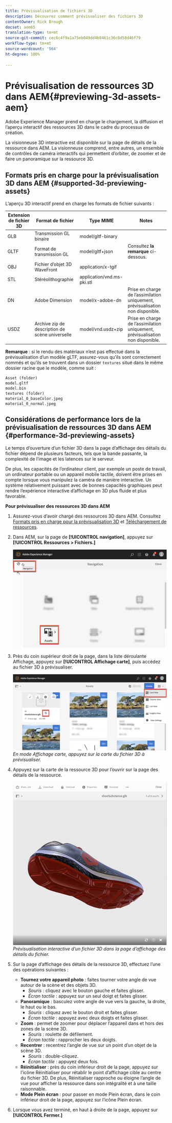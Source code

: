 ```yaml
---
title: Prévisualisation de fichiers 3D
description: Découvrez comment prévisualiser des fichiers 3D
contentOwner: Rick Brough
docset: aem65
translation-type: tm+mt
source-git-commit: cec6c4f9a1a75eb049dd4b8461c36c8d58d46f79
workflow-type: tm+mt
source-wordcount: '564'
ht-degree: 100%

---
```



# Prévisualisation de ressources 3D dans AEM{#previewing-3d-assets-aem}

Adobe Experience Manager prend en charge le chargement, la diffusion et l’aperçu interactif des ressources 3D dans le cadre du processus de création.

La visionneuse 3D interactive est disponible sur la page de détails de la ressource dans AEM. La visionneuse comprend, entre autres, un ensemble de contrôles de caméra interactifs qui permettent d’orbiter, de zoomer et de faire un panoramique sur la ressource 3D.

<!-- See also [Working with 3D assets in Dynamic Media](/help/assets/assets-3d.md). -->

## Formats pris en charge pour la prévisualisation 3D dans AEM {#supported-3d-previewing-assets}

L’aperçu 3D interactif prend en charge les formats de fichier suivants :

| Extension de fichier 3D | Format de fichier | Type MIME | Notes |
|---|---|---|---|
| GLB | Transmission GL binaire | model/gltf-binary |  |
| GLTF | Format de transmission GL | model/gltf+json | Consultez **la remarque** ci-dessous. |
| OBJ | Fichier d’objet 3D WaveFront | application/x-tgif |  |
| STL | Stéréolithographie | application/vnd.ms-pki.stl |  |
| DN | Adobe Dimension | model/x-adobe-dn | Prise en charge de l’assimilation uniquement, prévisualisation non disponible. |
| USDZ | Archive zip de description de scène universelle | model/vnd.usdz+zip | Prise en charge de l’assimilation uniquement, prévisualisation non disponible. |

**Remarque** : si le rendu des matériaux n’est pas effectué dans la prévisualisation d’un modèle gLTF, assurez-vous qu’ils sont correctement nommés et qu’ils se trouvent dans un dossier `textures` situé dans le même dossier racine que le modèle, comme suit :

    Asset (folder)
    model.gltf
    model.bin
    textures (folder)
    material_0_baseColor.jpeg
    material_0_normal.jpeg

## Considérations de performance lors de la prévisualisation de ressources 3D dans AEM {#performance-3d-previewing-assets}

Le temps d’ouverture d’un fichier 3D dans la page d’affichage des détails du fichier dépend de plusieurs facteurs, tels que la bande passante, la complexité de l’image et les latences sur le serveur.

De plus, les capacités de l’ordinateur client, par exemple un poste de travail, un ordinateur portable ou un appareil mobile tactile, doivent être prises en compte lorsque vous manipulez la caméra de manière interactive. Un système relativement puissant avec de bonnes capacités graphiques peut rendre l’expérience interactive d’affichage en 3D plus fluide et plus favorable.

**Pour prévisualiser des ressources 3D dans AEM**

1. Assurez-vous d’avoir chargé des ressources 3D dans AEM.
Consultez [Formats pris en charge pour la prévisualisation 3D](#supported-3d-previewing-assets) et [Téléchargement de ressources](/help/assets/manage-assets.md#uploading-assets).
1. Dans AEM, sur la page de **[!UICONTROL navigation]**, appuyez sur **[!UICONTROL Ressources > Fichiers.]**

   ![Page de navigation](/help/assets/assets-dm/navigation-assets.png)

1. Près du coin supérieur droit de la page, dans la liste déroulante Affichage, appuyez sur **[!UICONTROL Affichage carte]**, puis accédez au fichier 3D à prévisualiser.

   ![Sélection de carte 3D](/help/assets/assets-dm/3d-card-select.png)
   _En mode Affichage carte, appuyez sur la carte du fichier 3D à prévisualiser._

1. Appuyez sur la carte de la ressource 3D pour l’ouvrir sur la page des détails de la ressource.

   ![Prévisualisation 3D interactive](/help/assets/assets-dm/3d-preview.png)
   _Prévisualisation interactive d’un fichier 3D dans la page d’affichage des détails du fichier._
1. Sur la page d’affichage des détails de la ressource 3D, effectuez l’une des opérations suivantes :
   * **Tournez votre appareil photo** : faites tourner votre angle de vue autour de la scène et des objets 3D.
      * _Souris_ : cliquez avec le bouton gauche et faites glisser.
      * _Écran tactile_ : appuyez sur un seul doigt et faites glisser.
   * **Panoramique** : basculez votre angle de vue vers la gauche, la droite, le haut ou le bas.
      * _Souris_ : cliquez avec le bouton droit et faites glisser.
      * _Écran tactile_ : appuyez avec deux doigts et faites glisser.
   * **Zoom** : permet de zoomer pour déplacer l’appareil dans et hors des zones de la scène 3D.
      * _Souris_ : roulette de défilement.
      * _Écran tactile_ : rapprocher les deux doigts.
   * **Recentrer** : recentrez l’angle de vue sur un point d’un objet de la scène 3D.
      * _Souris_ : double-cliquez.
      * _Écran tactile_ : appuyez deux fois.
   * **Réinitialiser** : près du coin inférieur droit de la page, appuyez sur l’icône Réinitialiser pour rétablir le point d’affichage cible au centre du fichier 3D. De plus, Réinitialiser rapproche ou éloigne l’angle de vue pour afficher la ressource dans son intégralité et à une taille raisonnable.
   * **Mode Plein écran** : pour passer en mode Plein écran, dans le coin inférieur droit de la page, appuyez sur l’icône Plein écran.

1. Lorsque vous avez terminé, en haut à droite de la page, appuyez sur **[!UICONTROL Fermer.]**
